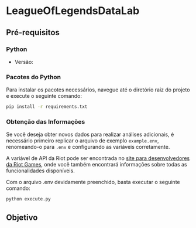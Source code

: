 # LeagueOfLegendsDataLab

## Pré-requisitos

### Python

- Versão:

### Pacotes do Python

Para instalar os pacotes necessários, navegue até o diretório raiz do projeto e execute o seguinte comando:

```bash
pip install -r requirements.txt
```

### Obtenção das Informações

Se você deseja obter novos dados para realizar análises adicionais, é necessário primeiro replicar o arquivo de exemplo `example.env`, renomeando-o para `.env` e configurando as variáveis corretamente.

A variável de API da Riot pode ser encontrada no [site para desenvolvedores da Riot Games](https://developer.riotgames.com/), onde você também encontrará informações sobre todas as funcionalidades disponíveis.

Com o arquivo .env devidamente preenchido, basta executar o seguinte comando:

```bash
python execute.py
```

## Objetivo
